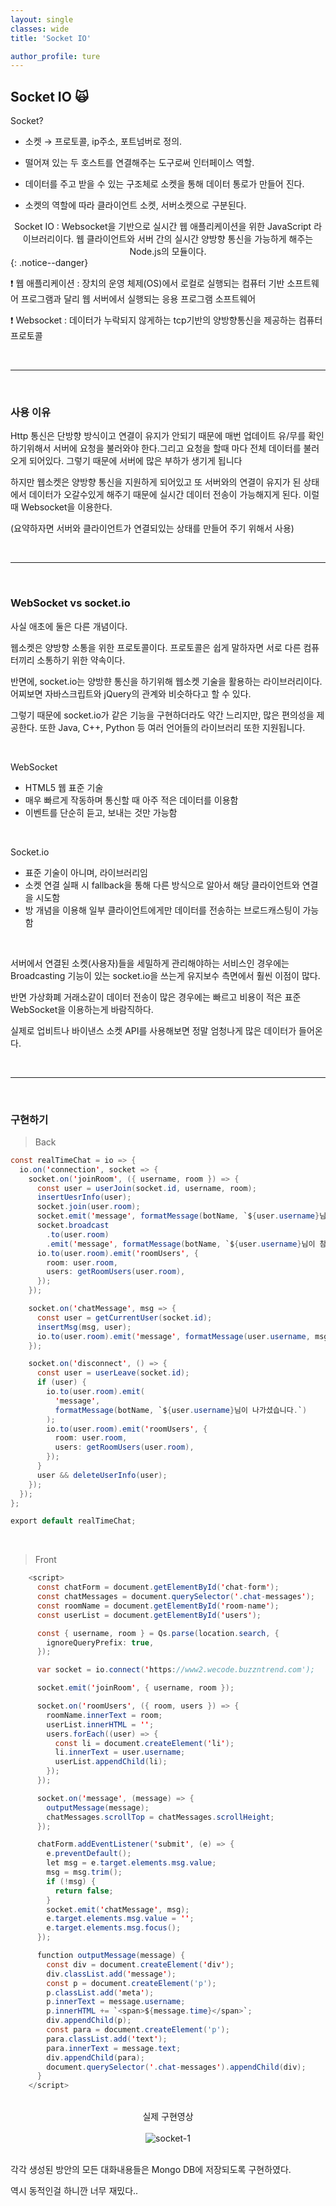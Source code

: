 ```yaml
---
layout: single
classes: wide
title: 'Socket IO'

author_profile: ture
---
```


## Socket IO 🙀

Socket?

- 소켓 → 프로토콜, ip주소, 포트넘버로 정의.

- 떨어져 있는 두 호스트를 연결해주는 도구로써 인터페이스 역할.

- 데이터를 주고 받을 수 있는 구조체로 소켓을 통해 데이터 통로가 만들어 진다.

- 소켓의 역할에 따라 클라이언트 소켓, 서버소켓으로 구분된다.

<center>Socket IO :  Websocket을 기반으로 실시간 웹 애플리케이션을 위한 JavaScript 라이브러리이다. 웹 클라이언트와 서버 간의 실시간 양방향 통신을 가능하게 해주는 Node.js의 모듈이다.</center>
{: .notice--danger}

❗ 웹 애플리케이션 : 장치의 운영 체제(OS)에서 로컬로 실행되는 컴퓨터 기반 소프트웨어 프로그램과 달리 웹 서버에서 실행되는 응용 프로그램 소프트웨어

❗ Websocket : 데이터가 누락되지 않게하는 tcp기반의 양방향통신을 제공하는 컴퓨터 프로토콜

<br>
<hr>
<br>

### 사용 이유

Http 통신은 단방향 방식이고 연결이 유지가 안되기 때문에 매번 업데이트 유/무를 확인하기위해서 서버에 요청을 불러와야 한다.그리고 요청을 할때 마다 전체 데이터를 불러오게 되어있다. 그렇기 때문에 서버에 많은 부하가 생기게 됩니다

하지만 웹소켓은 양방향 통신을 지원하게 되어있고 또 서버와의 연결이 유지가 된 상태에서 데이터가 오갈수있게 해주기 때문에 실시간 데이터 전송이 가능해지게 된다. 이럴 때 Websocket을 이용한다.

(요약하자면 서버와 클라이언트가 연결되있는 상태를 만들어 주기 위해서 사용)

<br>
<hr>
<br>

### WebSocket vs socket.io

사실 애초에 둘은 다른 개념이다.

웹소켓은 양방향 소통을 위한 프로토콜이다. 프로토콜은 쉽게 말하자면 서로 다른 컴퓨터끼리 소통하기 위한 약속이다.

반면에, socket.io는 양방햔 통신을 하기위해 웹소켓 기술을 활용하는 라이브러리이다. 어찌보면 자바스크립트와 jQuery의 관계와 비슷하다고 할 수 있다.

그렇기 때문에 socket.io가 같은 기능을 구현하더라도 약간 느리지만, 많은 편의성을 제공한다. 또한 Java, C++, Python 등 여러 언어들의 라이브러리 또한 지원됩니다.

<br>

WebSocket

- HTML5 웹 표준 기술
- 매우 빠르게 작동하며 통신할 때 아주 적은 데이터를 이용함
- 이벤트를 단순히 듣고, 보내는 것만 가능함

<br>

Socket.io

- 표준 기술이 아니며, 라이브러리임
- 소켓 연결 실패 시 fallback을 통해 다른 방식으로 알아서 해당 클라이언트와 연결을 시도함
- 방 개념을 이용해 일부 클라이언트에게만 데이터를 전송하는 브로드캐스팅이 가능함

<br>

서버에서 연결된 소켓(사용자)들을 세밀하게 관리해야하는 서비스인 경우에는 Broadcasting 기능이 있는 socket.io을 쓰는게 유지보수 측면에서 훨씬 이점이 많다.

반면 가상화폐 거래소같이 데이터 전송이 많은 경우에는 빠르고 비용이 적은 표준 WebSocket을 이용하는게 바람직하다.

실제로 업비트나 바이낸스 소켓 API를 사용해보면 정말 엄청나게 많은 데이터가 들어온다.

<br>
<hr>
<br>

### 구현하기

> Back

```java
const realTimeChat = io => {
  io.on('connection', socket => {
    socket.on('joinRoom', ({ username, room }) => {
      const user = userJoin(socket.id, username, room);
      insertUesrInfo(user);
      socket.join(user.room);
      socket.emit('message', formatMessage(botName, `${user.username}님 환영합니다. 😀`));
      socket.broadcast
        .to(user.room)
        .emit('message', formatMessage(botName, `${user.username}님이 참가하셨습니다.`));
      io.to(user.room).emit('roomUsers', {
        room: user.room,
        users: getRoomUsers(user.room),
      });
    });

    socket.on('chatMessage', msg => {
      const user = getCurrentUser(socket.id);
      insertMsg(msg, user);
      io.to(user.room).emit('message', formatMessage(user.username, msg));
    });

    socket.on('disconnect', () => {
      const user = userLeave(socket.id);
      if (user) {
        io.to(user.room).emit(
          'message',
          formatMessage(botName, `${user.username}님이 나가셨습니다.`)
        );
        io.to(user.room).emit('roomUsers', {
          room: user.room,
          users: getRoomUsers(user.room),
        });
      }
      user && deleteUserInfo(user);
    });
  });
};

export default realTimeChat;
```

<br>

> Front

```java
    <script>
      const chatForm = document.getElementById('chat-form');
      const chatMessages = document.querySelector('.chat-messages');
      const roomName = document.getElementById('room-name');
      const userList = document.getElementById('users');

      const { username, room } = Qs.parse(location.search, {
        ignoreQueryPrefix: true,
      });

      var socket = io.connect('https://www2.wecode.buzzntrend.com');

      socket.emit('joinRoom', { username, room });

      socket.on('roomUsers', ({ room, users }) => {
        roomName.innerText = room;
        userList.innerHTML = '';
        users.forEach((user) => {
          const li = document.createElement('li');
          li.innerText = user.username;
          userList.appendChild(li);
        });
      });

      socket.on('message', (message) => {
        outputMessage(message);
        chatMessages.scrollTop = chatMessages.scrollHeight;
      });

      chatForm.addEventListener('submit', (e) => {
        e.preventDefault();
        let msg = e.target.elements.msg.value;
        msg = msg.trim();
        if (!msg) {
          return false;
        }
        socket.emit('chatMessage', msg);
        e.target.elements.msg.value = '';
        e.target.elements.msg.focus();
      });

      function outputMessage(message) {
        const div = document.createElement('div');
        div.classList.add('message');
        const p = document.createElement('p');
        p.classList.add('meta');
        p.innerText = message.username;
        p.innerHTML += `<span>${message.time}</span>`;
        div.appendChild(p);
        const para = document.createElement('p');
        para.classList.add('text');
        para.innerText = message.text;
        div.appendChild(para);
        document.querySelector('.chat-messages').appendChild(div);
      }
    </script>
```

<br>

<center>실제 구현영상</center>

<br>
<center><img src="../images/2021-10-27-first/socket-1.gif" alt="socket-1" /></center>
<br>

각각 생성된 방안의 모든 대화내용들은 Mongo DB에 저장되도록 구현하였다.

역시 동적인걸 하니깐 너무 재밌다..
